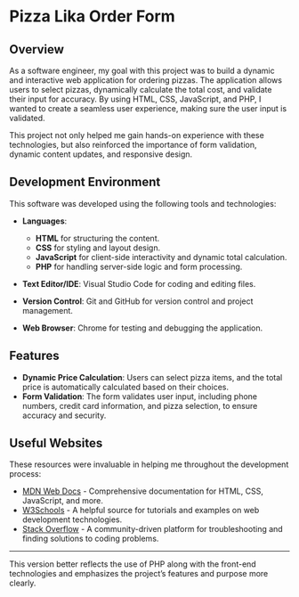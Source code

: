 # Pizza Lika Order Form

## Overview

As a software engineer, my goal with this project was to build a dynamic and interactive web application for ordering pizzas. The application allows users to select pizzas, dynamically calculate the total cost, and validate their input for accuracy. By using HTML, CSS, JavaScript, and PHP, I wanted to create a seamless user experience, making sure the user input is validated.

This project not only helped me gain hands-on experience with these technologies, but also reinforced the importance of form validation, dynamic content updates, and responsive design.

## Development Environment

This software was developed using the following tools and technologies:

- **Languages**: 
  - **HTML** for structuring the content.
  - **CSS** for styling and layout design.
  - **JavaScript** for client-side interactivity and dynamic total calculation.
  - **PHP** for handling server-side logic and form processing.
  
- **Text Editor/IDE**: Visual Studio Code for coding and editing files.
- **Version Control**: Git and GitHub for version control and project management.
- **Web Browser**: Chrome for testing and debugging the application.

## Features

- **Dynamic Price Calculation**: Users can select pizza items, and the total price is automatically calculated based on their choices.
- **Form Validation**: The form validates user input, including phone numbers, credit card information, and pizza selection, to ensure accuracy and security.

## Useful Websites

These resources were invaluable in helping me throughout the development process:

- [MDN Web Docs](https://developer.mozilla.org/en-US/) - Comprehensive documentation for HTML, CSS, JavaScript, and more.
- [W3Schools](https://www.w3schools.com/) - A helpful source for tutorials and examples on web development technologies.
- [Stack Overflow](https://stackoverflow.com/) - A community-driven platform for troubleshooting and finding solutions to coding problems.

---

This version better reflects the use of PHP along with the front-end technologies and emphasizes the project’s features and purpose more clearly.
